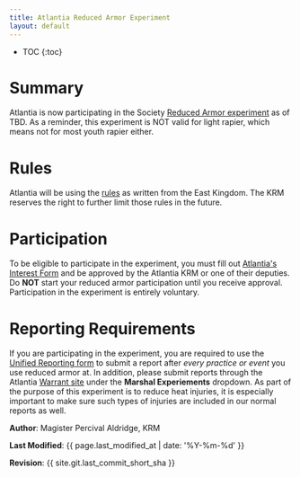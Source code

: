 ```yaml
---
title: Atlantia Reduced Armor Experiment
layout: default
---
```

* TOC
{:toc}

# Summary
Atlantia is now participating in the Society [Reduced Armor experiment](https://rapier.eastkingdom.org/reduced-armor-experiment/) as of TBD.  As a reminder, this experiment is NOT valid for light rapier, which means not for most youth rapier either.

# Rules
Atlantia will be using the [rules](https://rapier.eastkingdom.org/reduced-armor-experiment/) as written from the East Kingdom.  The KRM reserves the right to further limit those rules in the future.

# Participation
To be eligible to participate in the experiment, you must fill out [Atlantia's Interest Form]() and be approved by the Atlantia KRM or one of their deputies.  Do **NOT** start your reduced armor participation until you receive approval.  Participation in the experiment is entirely voluntary.

# Reporting Requirements
If you are participating in the experiment, you are required to use the [Unified Reporting form](https://docs.google.com/forms/d/1NUXdo4_kOEWegeNjkSqeP146DhKlngSbdH7SZtzijPk) to submit a report after *every practice or event* you use reduced armor at.  In addition, please submit reports through the Atlantia [Warrant site](https://warrant.atlantia.sca.org) under the **Marshal Experiements** dropdown.  As part of the purpose of this experiment is to reduce heat injuries, it is especially important to make sure such types of injuries are included in our normal reports as well.

**Author**: Magister Percival Aldridge, KRM

**Last Modified**: {{ page.last_modified_at | date: '%Y-%m-%d' }}

**Revision**: {{ site.git.last_commit_short_sha }}




